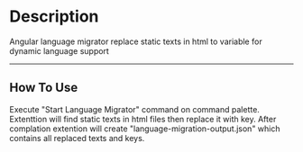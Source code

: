 # Description

Angular language migrator replace static texts in html to variable for dynamic language support

-----------------------------------------------------------------------------------------------------------
## How To Use

Execute "Start Language Migrator" command on command palette. Extenttion will find static texts in html files then replace it with key.
After complation extention will create "language-migration-output.json" which contains all replaced texts and keys.
